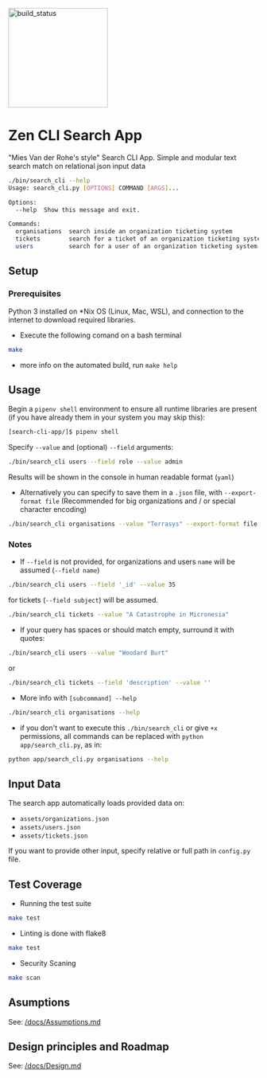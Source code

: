 [<img src="https://github.com/marcosnr/search-cli-app/workflows/build/badge.svg" alt="build_status" width="200"/>](https://github.com/marcosnr/search-cli-app/actions)

# Zen CLI Search App

"Mies Van der Rohe's style" Search CLI App. 
Simple and modular text search match on relational json input data

```bash
./bin/search_cli --help
Usage: search_cli.py [OPTIONS] COMMAND [ARGS]...

Options:
  --help  Show this message and exit.

Commands:
  organisations  search inside an organization ticketing system
  tickets        search for a ticket of an organization ticketing system
  users          search for a user of an organization ticketing system
```
## Setup

### Prerequisites

Python 3 installed on *Nix OS (Linux, Mac, WSL), and connection to the internet to download required libraries.
- Execute the following comand on a bash terminal

```bash
make
```
- more info on the automated build, run `make help`

## Usage

Begin a `pipenv shell` environment to ensure all runtime libraries are present (if you have already them in your system you may skip this):

```bash
[search-cli-app/]$ pipenv shell
```

Specify `--value` and (optional) `--field` arguments:

```bash
./bin/search_cli users --field role --value admin
```

Results will be shown in the console in human readable format (`yaml`)

* Alternatively you can specify to save them in a `.json` file, with `--export-format file`
(Recommended for big organizations and / or special character encoding)

```bash
./bin/search_cli organisations --value "Terrasys" --export-format file
```

### Notes

*  If `--field` is not provided, for organizations and users `name` will be assumed (`--field name`)

```bash
./bin/search_cli users --field '_id' --value 35
```

for tickets (`--field subject`) will be assumed. 

```bash
./bin/search_cli tickets --value "A Catastrophe in Micronesia"
```

* If your query has spaces or should match empty, surround it with quotes:
```bash
./bin/search_cli users --value "Woodard Burt"
```
or
```bash
./bin/search_cli tickets --field 'description' --value ''
```

* More info with `[subcommand] --help` 

```bash
./bin/search_cli organisations --help
```

* if you don't want to execute this `./bin/search_cli` or give `+x` permissions, all commands can be replaced with `python app/search_cli.py`, as in:

```bash
python app/search_cli.py organisations --help
```

## Input Data

The search app automatically loads provided data on:
- `assets/organizations.json`
- `assets/users.json`
- `assets/tickets.json`

If you want to provide other input, specify relative or full path in `config.py` file.

## Test Coverage

* Running the test suite

```bash
make test
```

* Linting is done with flake8

```bash
make test
```
* Security Scaning

```bash
make scan
```

## Asumptions

See: [/docs/Assumptions.md](/docs/Assumptions.md)

## Design principles and Roadmap

See: [/docs/Design.md](/docs/Design.md)